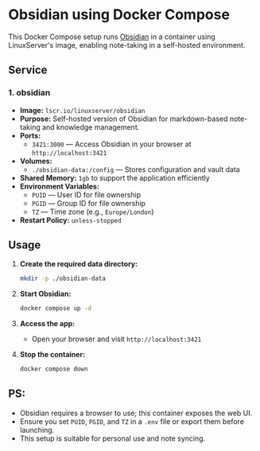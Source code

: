 # Obsidian using Docker Compose

This Docker Compose setup runs [Obsidian](https://obsidian.md/) in a container using LinuxServer's image, enabling note-taking in a self-hosted environment.

##  Service

### 1. **obsidian**
- **Image:** `lscr.io/linuxserver/obsidian`
- **Purpose:** Self-hosted version of Obsidian for markdown-based note-taking and knowledge management.
- **Ports:**
  - `3421:3000` — Access Obsidian in your browser at `http://localhost:3421`
- **Volumes:**
  - `./obsidian-data:/config` — Stores configuration and vault data
- **Shared Memory:** `1gb` to support the application efficiently
- **Environment Variables:**
  - `PUID` — User ID for file ownership
  - `PGID` — Group ID for file ownership
  - `TZ` — Time zone (e.g., `Europe/London`)
- **Restart Policy:** `unless-stopped`

##  Usage

1. **Create the required data directory:**
   ```bash
   mkdir -p ./obsidian-data
   ```

2. **Start Obsidian:**
   ```bash
   docker compose up -d
   ```

3. **Access the app:**
   - Open your browser and visit `http://localhost:3421`

4. **Stop the container:**
   ```bash
   docker compose down
   ```

##  PS:

- Obsidian requires a browser to use; this container exposes the web UI.
- Ensure you set `PUID`, `PGID`, and `TZ` in a `.env` file or export them before launching.
- This setup is suitable for personal use and note syncing.
